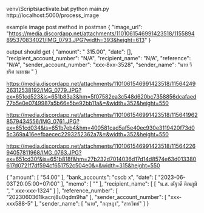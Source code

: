 venv\Scripts\activate.bat
python main.py
http://localhost:5000/process_image

example image post method in postman
{
    "image_url": "https://media.discordapp.net/attachments/1101061546991423518/1155894895370834021/IMG_0793.JPG?width=393&height=613"
}

output should get
{
    "amount": " 315.00",
    "date": [],
    "recipient_account_number": "N/A",
    "recipient_name": "N/A",
    "reference": "N/A",
    "sender_account_number": "xxx-8xx-3528",
    "sender_name": "นาย วิชริศ าเชยชม "
}

https://media.discordapp.net/attachments/1101061546991423518/1156424926312538192/IMG_0779.JPG?ex=651cd523&is=651b83a3&hm=5f07582ea3c548d620bc7358856dcafaed77b5e0e0749987a5b66e5be92bb11a&=&width=352&height=550


https://media.discordapp.net/attachments/1101061546991423518/1156419628579434556/IMG_0761.JPG?ex=651cd034&is=651b7eb4&hm=400581cad5af5e40ec930e3119420f73d05c369a416eefbaecec2293252362a7&=&width=352&height=550



https://media.discordapp.net/attachments/1101061546991423518/1156422694057811968/IMG_0763.JPG?ex=651cd30f&is=651b818f&hm=27b232d7014036d17d14d8574e63d013380617d0721f7df594cf651752c504e0&=&width=315&height=550


{
    "amount": [
        "54.00"
    ],
    "bank_accounts": "cscb x",
    "date": [
        "2023-06-03T20:05:00+07:00"
    ],
    "memo": [
        ""
    ],
    "recipient_name": [
        [
            "น.ส. ณัฐวดี ติณภูมิ ",
            " xxx-xxx-1324"
        ]
    ],
    "reference_number": [
        "2023060361lkacnj8u0qdm9ha"
    ],
    "sender_account_number": [
        "xxx-xxx588-5"
    ],
    "sender_name": [
        "นาย",
        "กฤษฎา",
        "สารวิทย์"
    ]
}